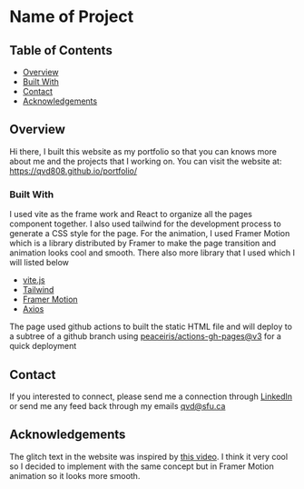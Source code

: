 # Name of Project

## Table of Contents

- [Overview](#overview)
- [Built With](#built-with)
- [Contact](#contact)
- [Acknowledgements](#acknowledgements)

## Overview

<!-- TODO: Add a screenshot of the live project.
    1. Link to a 'live demo.'
    2. Describe your overall experience in a couple of sentences.
    3. List a few specific technical things that you learned or improved on.
    4. Share any other tips or guidance for others attempting this or something similar.
 -->
Hi there, I built this website as my portfolio so that you can knows more about me and the projects that I working on. You can visit the website at: https://qvd808.github.io/portfolio/


### Built With

<!-- TODO: List any MAJOR libraries/frameworks (e.g. React, Tailwind) with links to their homepages. -->
I used vite as the frame work and React to organize all the pages component together. I also used tailwind for the development process to generate a CSS style for the page. For the animation, I used Framer Motion which is a library distributed by Framer to make the page transition and animation looks cool and smooth. There also more library that I used which I will listed below

- [vite.js](https://vitejs.dev/)
- [Tailwind](https://tailwindcss.com/)
- [Framer Motion](https://www.framer.com/motion/)
- [Axios](https://www.axios.com/)

The page used github actions to built the static HTML file and will deploy to a subtree of a github branch using [peaceiris/actions-gh-pages@v3](https://github.com/peaceiris/actions-gh-pages) for a quick deployment

## Contact

<!-- TODO: Include icons and links to your RELEVANT, PROFESSIONAL 'DEV-ORIENTED' social media. LinkedIn and dev.to are minimum. -->

If you interested to connect, please send me a connection through [LinkedIn](https://www.linkedin.com/in/quang-vinh-dang-788ab0194/) or send me any feed back through my emails qvd@sfu.ca

## Acknowledgements

<!-- TODO: List any blog posts, tutorials or plugins that you may have used to complete the project. Only list those that had a significant impact. Obviously, we all 'Google' stuff while working on our things, but maybe something in particular stood out as a 'major contributor' to your skill set for this project. -->
The glitch text in the website was inspired by [this video](https://www.youtube.com/watch?v=BkR5gU-mbKY). I think it very cool so I decided to implement with the same concept but in Framer Motion animation so it looks more smooth.